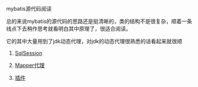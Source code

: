 mybatis源代码阅读

总的来说mybatis的源代码的思路还是挺清晰的，类的结构不是很复杂，顺着一条线点下去稍作思考就看明白其中原理了，很适合阅读。

它的其中大量用到了jdk动态代理，对jdk的动态代理很熟悉的话看起来就很顺

1. [SqlSession](./blog/SqlSesson.md)

2. [Mapper代理](./blog/Mapper代理.md)

3. [插件](./blog/plugin.md)

